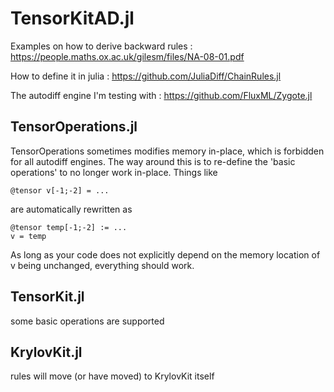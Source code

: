 # TensorKitAD.jl

Examples on how to derive backward rules : https://people.maths.ox.ac.uk/gilesm/files/NA-08-01.pdf

How to define it in julia : https://github.com/JuliaDiff/ChainRules.jl

The autodiff engine I'm testing with : https://github.com/FluxML/Zygote.jl

## TensorOperations.jl

TensorOperations sometimes modifies memory in-place, which is forbidden for all autodiff engines. The way around this is to re-define the 'basic operations' to no longer work in-place. Things like

```
@tensor v[-1;-2] = ...
```

are automatically rewritten as
```
@tensor temp[-1;-2] := ...
v = temp
```

As long as your code does not explicitly depend on the memory location of v being unchanged, everything should work.

## TensorKit.jl

some basic operations are supported


## KrylovKit.jl

rules will move (or have moved) to KrylovKit itself
